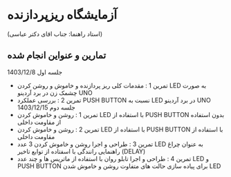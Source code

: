 # آزمایشگاه ریزپردازنده
(استاد راهنما: جناب اقای دکتر عباسی)
## تمارین و عنواین انجام شده
جلسه اول 1403/12/8
* تمرین 1 : مقدمات کلی ریز پردازنده و خاموش و روشن کردن LED به صورت چشمک زن در برد آردینو UNO
* تمرین 2 :  بررسی عملکرد PUSH BUTTON نسبت به LED در برد آردینو UNO
جلسه دوم 1403/12/15
* تمرین 1 : روشن و خاموش کردن LED با استفاده از PUSH BUTTON بدون استفاده از مقاومت داخلی
* تمرین 2 : روشن و خاموش کردن LED با استفاده از PUSH BUTTON با استفاده از مقاومت داخلی
* تمرین 3 : طراحی و اجرا روشن و خاموش کردن 3 عدد LED به عنوان چراغ راهنمایی رانندگی با اسفتاده از توابع تاخیر (DELAY)
* تمرین 4 : طراحی و اجرا تابلو روان با استفاده از ماتریس ها و چند عدد LED و PUSH BUTTON برای پیاده سازی حالت های متفاوت روشن و خاموش شدن LED 
